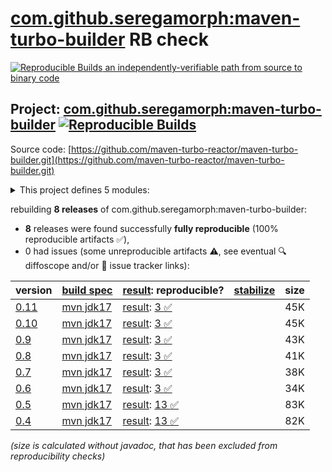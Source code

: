 [com.github.seregamorph:maven-turbo-builder](https://central.sonatype.com/artifact/com.github.seregamorph/maven-turbo-builder/versions) RB check
=======

[![Reproducible Builds](https://reproducible-builds.org/images/logos/rb.svg) an independently-verifiable path from source to binary code](https://reproducible-builds.org/)

## Project: [com.github.seregamorph:maven-turbo-builder](https://central.sonatype.com/artifact/com.github.seregamorph/maven-turbo-builder/versions) [![Reproducible Builds](https://img.shields.io/endpoint?url=https://raw.githubusercontent.com/jvm-repo-rebuild/reproducible-central/master/content/com/github/seregamorph/maven-turbo-builder/badge.json)](https://github.com/jvm-repo-rebuild/reproducible-central/blob/master/content/com/github/seregamorph/maven-turbo-builder/README.md)

Source code: [https://github.com/maven-turbo-reactor/maven-turbo-builder.git](https://github.com/maven-turbo-reactor/maven-turbo-builder.git)

<details><summary>This project defines 5 modules:</summary>

* [com.github.seregamorph:maven-local-workspace-reader](https://central.sonatype.com/artifact/com.github.seregamorph/maven-local-workspace-reader/overview)
* [com.github.seregamorph:maven-simple-parallel-builder](https://central.sonatype.com/artifact/com.github.seregamorph/maven-simple-parallel-builder/overview)
* [com.github.seregamorph:maven-test-module-skip-extension](https://central.sonatype.com/artifact/com.github.seregamorph/maven-test-module-skip-extension/overview)
* [com.github.seregamorph:maven-turbo-builder](https://central.sonatype.com/artifact/com.github.seregamorph/maven-turbo-builder/overview)
* [com.github.seregamorph:maven-turbo-reactor](https://central.sonatype.com/artifact/com.github.seregamorph/maven-turbo-reactor/overview)
</details>

rebuilding **8 releases** of com.github.seregamorph:maven-turbo-builder:
- **8** releases were found successfully **fully reproducible** (100% reproducible artifacts :white_check_mark:),
- 0 had issues (some unreproducible artifacts :warning:, see eventual :mag: diffoscope and/or :memo: issue tracker links):

| version | [build spec](/BUILDSPEC.md) | [result](https://reproducible-builds.org/docs/jvm/): reproducible? | [stabilize](https://github.com/google/oss-rebuild/blob/main/cmd/stabilize/README.md) | size |
| -- | --------- | ------ | ------ | -- |
| [0.11](https://central.sonatype.com/artifact/com.github.seregamorph/maven-turbo-builder/0.11/pom) | [mvn jdk17](maven-turbo-builder-0.11.buildspec) | [result](maven-turbo-builder-0.11.buildinfo): [3 :white_check_mark: ](maven-turbo-builder-0.11.buildcompare) | | 45K |
| [0.10](https://central.sonatype.com/artifact/com.github.seregamorph/maven-turbo-builder/0.10/pom) | [mvn jdk17](maven-turbo-builder-0.10.buildspec) | [result](maven-turbo-builder-0.10.buildinfo): [3 :white_check_mark: ](maven-turbo-builder-0.10.buildcompare) | | 45K |
| [0.9](https://central.sonatype.com/artifact/com.github.seregamorph/maven-turbo-builder/0.9/pom) | [mvn jdk17](maven-turbo-builder-0.9.buildspec) | [result](maven-turbo-builder-0.9.buildinfo): [3 :white_check_mark: ](maven-turbo-builder-0.9.buildcompare) | | 43K |
| [0.8](https://central.sonatype.com/artifact/com.github.seregamorph/maven-turbo-builder/0.8/pom) | [mvn jdk17](maven-turbo-builder-0.8.buildspec) | [result](maven-turbo-builder-0.8.buildinfo): [3 :white_check_mark: ](maven-turbo-builder-0.8.buildcompare) | | 41K |
| [0.7](https://central.sonatype.com/artifact/com.github.seregamorph/maven-turbo-builder/0.7/pom) | [mvn jdk17](maven-turbo-builder-0.7.buildspec) | [result](maven-turbo-builder-0.7.buildinfo): [3 :white_check_mark: ](maven-turbo-builder-0.7.buildcompare) | | 38K |
| [0.6](https://central.sonatype.com/artifact/com.github.seregamorph/maven-turbo-builder/0.6/pom) | [mvn jdk17](maven-turbo-builder-0.6.buildspec) | [result](maven-turbo-builder-0.6.buildinfo): [3 :white_check_mark: ](maven-turbo-builder-0.6.buildcompare) | | 34K |
| [0.5](https://central.sonatype.com/artifact/com.github.seregamorph/maven-turbo-builder/0.5/pom) | [mvn jdk17](maven-turbo-builder-0.5.buildspec) | [result](maven-turbo-reactor-0.5.buildinfo): [13 :white_check_mark: ](maven-turbo-reactor-0.5.buildcompare) | | 83K |
| [0.4](https://central.sonatype.com/artifact/com.github.seregamorph/maven-turbo-builder/0.4/pom) | [mvn jdk17](maven-turbo-builder-0.4.buildspec) | [result](maven-turbo-reactor-0.4.buildinfo): [13 :white_check_mark: ](maven-turbo-reactor-0.4.buildcompare) | | 82K |

<i>(size is calculated without javadoc, that has been excluded from reproducibility checks)</i>
